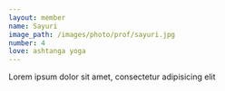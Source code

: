 ```yaml
---
layout: member
name: Sayuri
image_path: /images/photo/prof/sayuri.jpg
number: 4
love: ashtanga yoga
---
```

Lorem ipsum dolor sit amet, consectetur adipisicing elit
